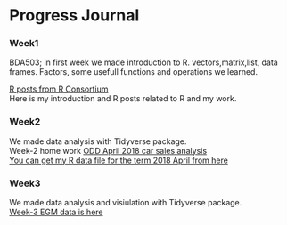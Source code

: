 #  Progress Journal


### Week1
BDA503; in first week we made introduction to R. vectors,matrix,list, data frames. Factors, some usefull functions and operations we learned.  

[R posts from R Consortium](week1/hw.html) <br>
Here is my introduction and R posts related to R and my work.


### Week2
We made data analysis with Tidyverse package.    
Week-2 home work [ODD April 2018 car sales analysis](week2/week221.html)<br>
[You can get my R data file for the term 2018 April from here](week2/odd_car_sales_data_april_18.rds)<br>

### Week3
We made data analysis and visiulation with Tidyverse package.    
[Week-3 EGM data is here](week3/week3.html)<br>
